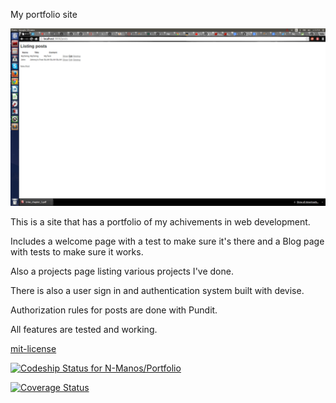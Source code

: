 My portfolio site

![Blog Page SS](https://raw.githubusercontent.com/N-Manos/Screenshots/master/Post%20Page.png)

This is a site that has a portfolio of my achivements in web development.

Includes a welcome page with a test to make sure it's there and a
Blog page with tests to make sure it works.

Also a projects page listing various projects I've done.

There is also a user sign in and authentication system built with devise.

Authorization rules for posts are done with Pundit.

All features are tested and working.

[mit-license](http://nickmanos.mit-license.org/)

[ ![Codeship Status for N-Manos/Portfolio](https://www.codeship.io/projects/a6335700-2cb0-0132-b42c-2ed46d809325/status)](https://www.codeship.io/projects/39022)

[![Coverage Status](https://coveralls.io/repos/N-Manos/Portfolio/badge.png)](https://coveralls.io/r/N-Manos/Portfolio)

